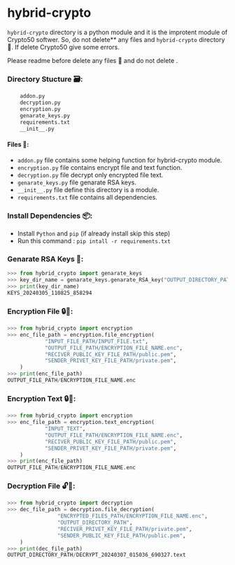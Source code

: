 # hybrid-crypto

`hybrid-crypto` directory is a python module and it is the improtent module of Crypto50 softwer. So, do not delete** any files and `hybrid-crypto` directory 🙅. If delete Crypto50 give some errors.

Please readme before delete any files 🥺 and do not delete .

### Directory Stucture 🗃️:

```bash
    addon.py
    decryption.py
    encryption.py
    genarate_keys.py
    requirements.txt
    __init__.py
```
#### Files 📄:
- `addon.py` file contains some helping function for hybrid-crypto module.
- `encryption.py` file contains encrypt file and text function.
- `decryption.py` file decrypt only encrypted file text.
- `genarate_keys.py` file genarate RSA keys.
- `__init__.py` file define this directory is a module.
- `requirements.txt` file contains all dependencies.

### Install Dependencies 📦:
- Install `Python` and `pip` (if already install skip this step)
- Run this command : `pip intall -r requirements.txt`

### Genarate RSA Keys 🔑:
```python
>>> from hybrid_crypto import genarate_keys
>>> key_dir_name = genarate_keys.genarate_RSA_key("OUTPUT_DIRECTORY_PATH")
>>> print(key_dir_name) 
KEYS_20240305_110825_858294
```

### Encryption File 🔒📄:
```python
>>> from hybrid_crypto import encryption
>>> enc_file_path = encryption.file_encryption(
            "INPUT_FILE_PATH/INPUT_FILE.txt",
            "OUTPUT_FILE_PATH/ENCRYPTION_FILE_NAME.enc",
            "RECIVER_PUBLIC_KEY_FILE_PATH/public.pem",
            "SENDER_PRIVET_KEY_FILE_PATH/private.pem",
    )
>>> print(enc_file_path)
OUTPUT_FILE_PATH/ENCRYPTION_FILE_NAME.enc
```
### Encryption Text 🔒📝:

```python
>>> from hybrid_crypto import encryption
>>> enc_file_path = encryption.text_encryption(
            "INPUT_TEXT",
            "OUTPUT_FILE_PATH/ENCRYPTION_FILE_NAME.enc",
            "RECIVER_PUBLIC_KEY_FILE_PATH/public.pem",
            "SENDER_PRIVET_KEY_FILE_PATH/private.pem",
    )
>>> print(enc_file_path)
OUTPUT_FILE_PATH/ENCRYPTION_FILE_NAME.enc
```

### Decryption File 🔓📄:

```python
>>> from hybrid_crypto import decryption
>>> dec_file_path = decryption.file_decryption(
                "ENCRYPTED_FILES_PATH/ENCRYPTION_FILE_NAME.enc",
                "OUTPUT_DIRECTORY_PATH",
                "RECIVER_PRIVET_KEY_FILE_PATH/private.pem",
                "SENDER_PUBLIC_KEY_FILE_PATH/public.pem",
    )
>>> print(dec_file_path)
OUTPUT_DIRECTORY_PATH/DECRYPT_20240307_015036_690327.text
```

